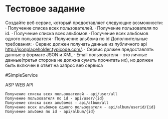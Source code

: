 # Тестовое задание
Создайте веб сервис, который предоставляет следующие возможности:
· Получение списка всех пользователей. · Получение пользователя по id. · Получение списка всех альбомов · Получение всех альбомов одного пользователя · Получение альбома по id Дополнительные требования: · Сервис должен получать данные из публичного api http://jsonplaceholder.typicode.com/.
· Сервис должен предоставлять данные в формате JSON и XML
· Email пользователя – это личные данные(третья сторона не должна суметь прочитать их), но должен быть включен в ответ на запрос веб сервиса

#SimpleService

ASP WEB API
```
Получение списка всех пользователей - api/user/all
Получение пользователя по id - api/user/{id}
Получение списка всех альбомов - api/album/all
Получение всех альбомов одного пользователя - api/album/userid/{id}
Получение альбома по id - api/album/{id}
```
